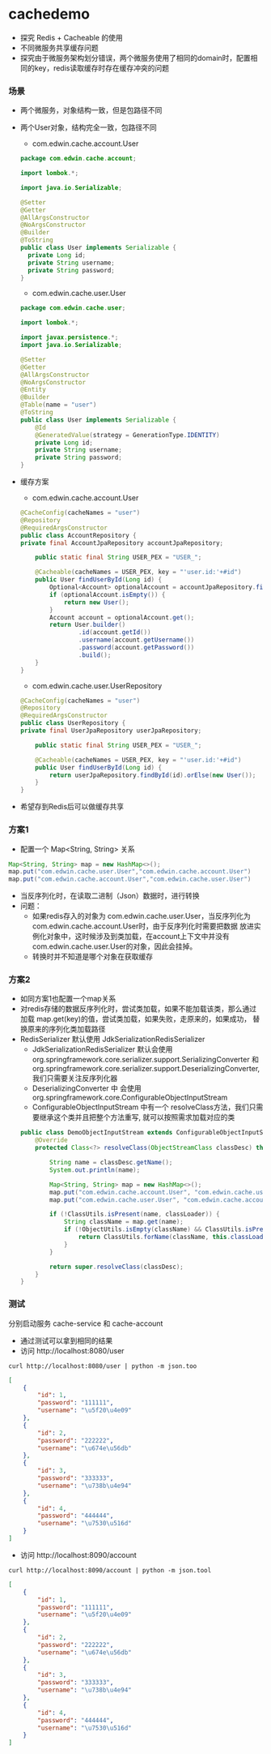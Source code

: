 # cachedemo

* 探究 Redis + Cacheable 的使用
* 不同微服务共享缓存问题
* 探究由于微服务架构划分错误，两个微服务使用了相同的domain时，配置相同的key，redis读取缓存时存在缓存冲突的问题

### 场景

* 两个微服务，对象结构一致，但是包路径不同
* 两个User对象，结构完全一致，包路径不同
    * com.edwin.cache.account.User
  ```java
  package com.edwin.cache.account;
  
  import lombok.*;
  
  import java.io.Serializable;
  
  @Setter
  @Getter
  @AllArgsConstructor
  @NoArgsConstructor
  @Builder
  @ToString
  public class User implements Serializable {
    private Long id;
    private String username;
    private String password;
  }

  ``` 

    * com.edwin.cache.user.User
  ```java
  package com.edwin.cache.user;
  
  import lombok.*;
  
  import javax.persistence.*;
  import java.io.Serializable;
  
  @Setter
  @Getter
  @AllArgsConstructor
  @NoArgsConstructor
  @Entity
  @Builder
  @Table(name = "user")
  @ToString
  public class User implements Serializable {
      @Id
      @GeneratedValue(strategy = GenerationType.IDENTITY)
      private Long id;
      private String username;
      private String password;
  }
  ```
* 缓存方案
    * com.edwin.cache.account.User
  ```java
  @CacheConfig(cacheNames = "user")
  @Repository
  @RequiredArgsConstructor
  public class AccountRepository {
  private final AccountJpaRepository accountJpaRepository;
  
      public static final String USER_PEX = "USER_";
  
      @Cacheable(cacheNames = USER_PEX, key = "'user.id:'+#id")
      public User findUserById(Long id) {
          Optional<Account> optionalAccount = accountJpaRepository.findById(id);
          if (optionalAccount.isEmpty()) {
              return new User();
          }
          Account account = optionalAccount.get();
          return User.builder()
                  .id(account.getId())
                  .username(account.getUsername())
                  .password(account.getPassword())
                  .build();
      }
  }
  ```
    * com.edwin.cache.user.UserRepository
  ```java
  @CacheConfig(cacheNames = "user")
  @Repository
  @RequiredArgsConstructor
  public class UserRepository {
  private final UserJpaRepository userJpaRepository;
  
      public static final String USER_PEX = "USER_";
  
      @Cacheable(cacheNames = USER_PEX, key = "'user.id:'+#id")
      public User findUserById(Long id) {
          return userJpaRepository.findById(id).orElse(new User());
      }
  }
  ```
* 希望存到Redis后可以做缓存共享

### 方案1

* 配置一个 Map<String, String> 关系

```java 
Map<String, String> map = new HashMap<>();
map.put("com.edwin.cache.user.User","com.edwin.cache.account.User")
map.put("com.edwin.cache.account.User","com.edwin.cache.user.User")
```

* 当反序列化时，在读取二进制（Json）数据时，进行转换
* 问题：
    * 如果redis存入的对象为 com.edwin.cache.user.User，当反序列化为 com.edwin.cache.account.User时，由于反序列化时需要把数据
      放进实例化对象中，这时候涉及到类加载，在account上下文中并没有com.edwin.cache.user.User的对象，因此会挂掉。
    * 转换时并不知道是哪个对象在获取缓存

### 方案2
* 如同方案1也配置一个map关系
* 对redis存储的数据反序列化时，尝试类加载，如果不能加载该类，那么通过加载 map.get(key)的值，尝试类加载，如果失败，走原来的，如果成功，
  替换原来的序列化类加载路径
* RedisSerializer 默认使用 JdkSerializationRedisSerializer
  * JdkSerializationRedisSerializer 默认会使用 org.springframework.core.serializer.support.SerializingConverter 和
    org.springframework.core.serializer.support.DeserializingConverter, 我们只需要关注反序列化器
  * DeserializingConverter 中 会使用 org.springframework.core.ConfigurableObjectInputStream
  * ConfigurableObjectInputStream 中有一个 resolveClass方法，我们只需要继承这个类并且把整个方法重写, 就可以按照需求加载对应的类
  ```java
  public class DemoObjectInputStream extends ConfigurableObjectInputStream {
      @Override
      protected Class<?> resolveClass(ObjectStreamClass classDesc) throws IOException, ClassNotFoundException {
  
          String name = classDesc.getName();
          System.out.println(name);
  
          Map<String, String> map = new HashMap<>();
          map.put("com.edwin.cache.account.User", "com.edwin.cache.user.User");
          map.put("com.edwin.cache.user.User", "com.edwin.cache.account.User");
  
          if (!ClassUtils.isPresent(name, classLoader)) {
              String className = map.get(name);
              if (!ObjectUtils.isEmpty(className) && ClassUtils.isPresent(className, classLoader)) {
                  return ClassUtils.forName(className, this.classLoader);
              }
          }
  
          return super.resolveClass(classDesc);
      }
  }

  ```
### 测试
分别启动服务 cache-service 和 cache-account
* 通过测试可以拿到相同的结果
* 访问 http://localhost:8080/user
```shell
curl http://localhost:8080/user | python -m json.too
```
```json
[
    {
        "id": 1,
        "password": "111111",
        "username": "\u5f20\u4e09"
    },
    {
        "id": 2,
        "password": "222222",
        "username": "\u674e\u56db"
    },
    {
        "id": 3,
        "password": "333333",
        "username": "\u738b\u4e94"
    },
    {
        "id": 4,
        "password": "444444",
        "username": "\u7530\u516d"
    }
]
```

* 访问 http://localhost:8090/account
```shell
curl http://localhost:8090/account | python -m json.tool
```
```json
[
    {
        "id": 1,
        "password": "111111",
        "username": "\u5f20\u4e09"
    },
    {
        "id": 2,
        "password": "222222",
        "username": "\u674e\u56db"
    },
    {
        "id": 3,
        "password": "333333",
        "username": "\u738b\u4e94"
    },
    {
        "id": 4,
        "password": "444444",
        "username": "\u7530\u516d"
    }
]
``` 